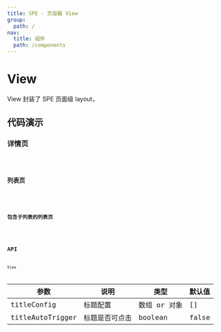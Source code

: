 ```yaml
---
title: SPE - 页容器 View
group:
  path: /
nav:
  title: 组件
  path: /components
---
```


# View

View 封装了 SPE 页面级 layout，

## 代码演示

### 详情页

<code src="./demos/details.tsx" iframe="500px" title="View 详情页" desc="View 详情页" />

### 列表页

<code src="./demos/list.tsx" iframe="500px" title="View 列表页" desc="View 列表页" />

### 包含子列表的列表页

<code src="./demos/includeSublist.tsx" iframe="500px" title="View 包含子列表的列表页" desc="View 包含子列表的列表页" />

## API

View

| 参数             | 说明           | 类型         | 默认值 |
| ---------------- | -------------- | ------------ | ------ |
| titleConfig      | 标题配置       | 数组 or 对象 | []     |
| titleAutoTrigger | 标题是否可点击 | boolean      | false  |
